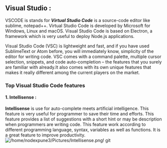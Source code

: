 ##  Visual Studio :

 VSCODE is stands for ***Virtual Studio Code*** is a source-code editor like sublime, notepad++. Virtual Studio Code is developed by Microsoft for Windows, Linux and macOS. Visual Studio Code is based on Electron, a framework which is very useful to deploy Node.js applications.

Visual Studio Code (VSC) is lightweight and fast, and if you have used SublimeText or Atom before, you will immediately know, simplicity of the editor for writing code. VSC comes with a command palette, multiple cursor selection, snippets, and code auto-completion – the features that you surely are familiar with already.It also comes with its own unique features that makes it really different among the current players on the market.

### Top Visual Studio Code features 

#### 1. Intellisense :
 **Intellisense** is use for auto-complete meets artificial intelligence. This feature is very useful for programmer to save their time and efforts. This feature provides a list of suggestions with a short hint or may be description when programmers are writing code. This feature work according to different programming language, syntax, variables as well as functions. It is a great feature to improve productivity.
 ![/home/nodexpune3/Pictures/Intellisense.png!](/home/nodexpune3/Pictures/Intellisense.png  "Philadelphia's Magic Gardens")
       git

       